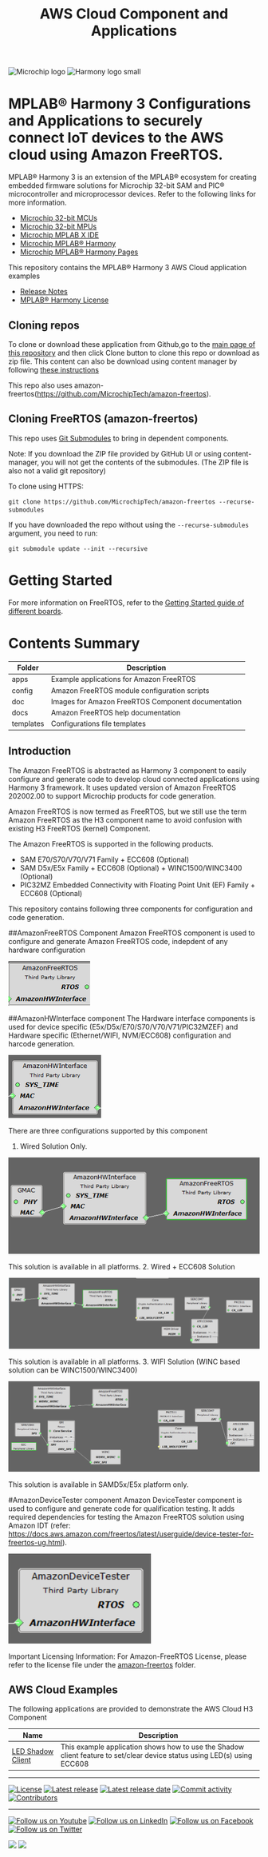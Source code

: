 ﻿---
title: AWS Cloud Component and Applications
has_children: true
has_toc: false
nav_order: 1
---
![Microchip logo](https://raw.githubusercontent.com/wiki/Microchip-MPLAB-Harmony/Microchip-MPLAB-Harmony.github.io/images/microchip_logo.png)
![Harmony logo small](https://raw.githubusercontent.com/wiki/Microchip-MPLAB-Harmony/Microchip-MPLAB-Harmony.github.io/images/microchip_mplab_harmony_logo_small.png)

# MPLAB® Harmony 3 Configurations and Applications to securely connect IoT devices to the AWS cloud using Amazon FreeRTOS.

MPLAB® Harmony 3 is an extension of the MPLAB® ecosystem for creating
embedded firmware solutions for Microchip 32-bit SAM and PIC® microcontroller
and microprocessor devices.  Refer to the following links for more information.

- [Microchip 32-bit MCUs](https://www.microchip.com/design-centers/32-bit)
- [Microchip 32-bit MPUs](https://www.microchip.com/design-centers/32-bit-mpus)
- [Microchip MPLAB X IDE](https://www.microchip.com/mplab/mplab-x-ide)
- [Microchip MPLAB® Harmony](https://www.microchip.com/mplab/mplab-harmony)
- [Microchip MPLAB® Harmony Pages](https://microchip-mplab-harmony.github.io/)

This repository contains the MPLAB® Harmony 3 AWS Cloud application examples

- [Release Notes](release_notes.md)
- [MPLAB® Harmony License](mplab_harmony_license.md)

## Cloning repos

To clone or download these application from Github,go to the [main page of this repository](https://github.com/Microchip-MPLAB-Harmony/aws_cloud) and then click Clone button to clone this repo or download as zip file. 
This content can also be download using content manager by following [these instructions](https://github.com/Microchip-MPLAB-Harmony/contentmanager/wiki)

This repo also uses amazon-freertos(https://github.com/MicrochipTech/amazon-freertos).

## Cloning FreeRTOS (amazon-freertos)

This repo uses [Git Submodules](https://git-scm.com/book/en/v2/Git-Tools-Submodules) to bring in dependent components.

Note: If you download the ZIP file provided by GitHub UI or using content-manager, you will not get the contents of the submodules. (The ZIP file is also not a valid git repository)

To clone using HTTPS:
```
git clone https://github.com/MicrochipTech/amazon-freertos --recurse-submodules
```

If you have downloaded the repo without using the `--recurse-submodules` argument, you need to run:
```
git submodule update --init --recursive
```

# Getting Started

For more information on FreeRTOS, refer to the [Getting Started guide of different boards](https://github.com/MicrochipTech/amazon-freertos/tree/mchpdev/vendors/microchip/boards).

# Contents Summary

| Folder    | Description                                                |
|-----------|------------------------------------------------------------|
| apps      | Example applications for Amazon FreeRTOS                   |
| config    | Amazon FreeRTOS module configuration scripts               |
| doc       | Images for Amazon FreeRTOS Component documentation           		         |
| docs      | Amazon FreeRTOS help documentation           		         |
| templates | Configurations file templates                              |


## Introduction

The Amazon FreeRTOS is abstracted as Harmony 3 component to easily configure and generate code to develop cloud connected applications using Harmony 3 framework.
It uses updated version of Amazon FreeRTOS 202002.00 to support Microchip products for code generation.

Amazon FreeRTOS is now termed as FreeRTOS, but we still use the term Amazon FreeRTOS as the H3 component name to avoid confusion with 
existing H3 FreeRTOS (kernel) Component.

The Amazon FreeRTOS is supported in the following products.

- SAM E70/S70/V70/V71 Family + ECC608 (Optional)
- SAM D5x/E5x Family + ECC608 (Optional) + WINC1500/WINC3400 (Optional)
- PIC32MZ Embedded Connectivity with Floating Point Unit (EF) Family + ECC608 (Optional)

This repository contains following three components for configuration and code generation.

##AmazonFreeRTOS Component 
Amazon FreeRTOS component is used to configure and generate Amazon FreeRTOS code, indepdent of any hardware configuration 

![Things Screen](doc/images/H3_Component_1.png)

##AmazonHWInterface component 
The Hardware interface components is used for device specific (E5x/D5x/E70/S70/V70/V71/PIC32MZEF) and 
Hardware specific (Ethernet/WIFI, NVM/ECC608) configuration and harcode generation.

![Things Screen](doc/images/H3_Component_2.png)

There are three configurations supported by this component

1. Wired Solution Only.

![Things Screen](doc/images/image0.png)

This solution is available in all platforms.
2. Wired + ECC608 Solution 

![Things Screen](doc/images/image1.png)

This solution is available in all platforms.
3. WIFI Solution (WINC based solution can be WINC1500/WINC3400) 

![Things Screen](doc/images/image2.png)

This solution is available in SAMD5x/E5x platform only.

#AmazonDeviceTester component 
Amazon DeviceTester component is used to configure and generate code for qualification testing. It adds required dependencies for testing the Amazon FreeRTOS solution using Amazon IDT (refer: https://docs.aws.amazon.com/freertos/latest/userguide/device-tester-for-freertos-ug.html). 

![Things Screen](doc/images/H3_Component_3.png) 

Important Licensing Information:
For Amazon-FreeRTOS License, please refer to the license file under the [amazon-freertos](https://github.com/MicrochipTech/amazon-freertos/tree/mchpdev) folder. 



## AWS Cloud Examples

The following applications are provided to demonstrate the AWS Cloud H3 Component

| Name                                                                  | Description                                                        |
| --------                                                              | -----------                                                        |
| [LED Shadow Client](apps/led_shadow_client_ecc/readme.md)             | This example application shows how to use the Shadow client feature to set/clear device status using LED(s) using ECC608 |




____

[![License](https://img.shields.io/badge/license-Harmony%20license-orange.svg)](https://github.com/Microchip-MPLAB-Harmony/aws_cloud/blob/master/mplab_harmony_license.md)
[![Latest release](https://img.shields.io/github/release/Microchip-MPLAB-Harmony/aws_cloud.svg)](https://github.com/Microchip-MPLAB-Harmony/aws_cloud/releases/latest)
[![Latest release date](https://img.shields.io/github/release-date/Microchip-MPLAB-Harmony/aws_cloud.svg)](https://github.com/Microchip-MPLAB-Harmony/aws_cloud/releases/latest)
[![Commit activity](https://img.shields.io/github/commit-activity/y/Microchip-MPLAB-Harmony/aws_cloud.svg)](https://github.com/Microchip-MPLAB-Harmony/aws_cloud/graphs/commit-activity)
[![Contributors](https://img.shields.io/github/contributors-anon/Microchip-MPLAB-Harmony/aws_cloud.svg)]()

____

[![Follow us on Youtube](https://img.shields.io/badge/Youtube-Follow%20us%20on%20Youtube-red.svg)](https://www.youtube.com/user/MicrochipTechnology)
[![Follow us on LinkedIn](https://img.shields.io/badge/LinkedIn-Follow%20us%20on%20LinkedIn-blue.svg)](https://www.linkedin.com/company/microchip-technology)
[![Follow us on Facebook](https://img.shields.io/badge/Facebook-Follow%20us%20on%20Facebook-blue.svg)](https://www.facebook.com/microchiptechnology/)
[![Follow us on Twitter](https://img.shields.io/twitter/follow/MicrochipTech.svg?style=social)](https://twitter.com/MicrochipTech)

[![](https://img.shields.io/github/stars/Microchip-MPLAB-Harmony/aws_cloud.svg?style=social)]()
[![](https://img.shields.io/github/watchers/Microchip-MPLAB-Harmony/aws_cloud.svg?style=social)]()


